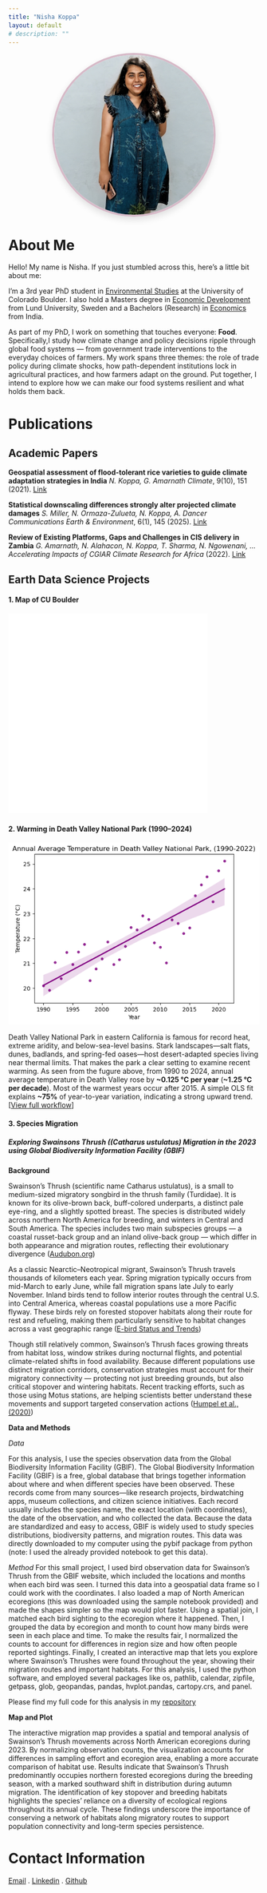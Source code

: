 ```yaml
---
title: "Nisha Koppa"        
layout: default
# description: "" 
---
```




<link rel="stylesheet" href="/assets/css/custom.css?v=3"> 

<img src="/assets/img/me.jpg" alt="Nisha Koppa" width="320" 
     style="border-radius: 50%; display: block; margin: 0 auto 2rem; height:auto;
            border: 4px solid #d7bac8; box-shadow: 0 6px 14px rgba(0,0,0,0.12);">


# **About Me**

Hello! My name is Nisha. If you just stumbled across this, here’s a little bit about me:

I’m a 3rd year PhD student in [Environmental Studies](https://www.colorado.edu/envs/) at the University of Colorado Boulder. I also hold a Masters degree in [Economic Development](https://www.lusem.lu.se/study/masters-programmes/global-development-population-and-economic-change-masters-programme) from Lund University, Sweden and a Bachelors (Research) in [Economics](https://snu.edu.in/programs/bsc-research-in-economics/) from India. 

As part of my PhD, I work on something that touches everyone: **Food**. Specifically,I study how climate change and policy decisions ripple through global food systems — from government trade interventions to the everyday choices of farmers. My work spans three themes: the role of trade policy during climate shocks, how path-dependent institutions lock in agricultural practices, and how farmers adapt on the ground. Put together, I intend to explore how we can make our food systems resilient and what holds them back.  

# **Publications**

## **Academic Papers**

**Geospatial assessment of flood-tolerant rice varieties to guide climate adaptation strategies in India** *N. Koppa, G. Amarnath* *Climate*, 9(10), 151 (2021). [Link](https://doi.org/10.3390/cli9100151)  

**Statistical downscaling differences strongly alter projected climate damages** *S. Miller, N. Ormaza-Zulueta, N. Koppa, A. Dancer*  *Communications Earth & Environment*, 6(1), 145 (2025). [Link](https://doi.org/10.1038/s43247-025-01145-7)  

**Review of Existing Platforms, Gaps and Challenges in CIS delivery in Zambia** *G. Amarnath, N. Alahacon, N. Koppa, T. Sharma, N. Ngowenani, …*  *Accelerating Impacts of CGIAR Climate Research for Africa* (2022). [Link](https://www.climate.cgiar.org/)  

## **Earth Data Science Projects** 

#### **1. Map of CU Boulder** 

<embed type="text/html" src="assets/img/CU.html" width="400" height="400">

#### **2. Warming in Death Valley National Park (1990–2024)**

![Annual Average Temperature in Death Valley National Park (1990–2024)](assets/img/death_valley_temp.png)

Death Valley National Park in eastern California is famous for record heat, extreme aridity, and below-sea-level basins. Stark landscapes—salt flats, dunes, badlands, and spring-fed oases—host desert-adapted species living near thermal limits. That makes the park a clear setting to examine recent warming. As seen from the fugure above, from 1990 to 2024, annual average temperature in Death Valley rose by **~0.125 °C per year** (**~1.25 °C per decade**). Most of the warmest years occur after 2015. A simple OLS fit explains **~75%** of year-to-year variation, indicating a strong upward trend. [<a href="{{ '/assets/img/climate-coding-portfolio-assignment-2.html' | relative_url }}"
   target="_blank" rel="noopener">View full workflow</a>]


#### **3. Species Migration**

##### *Exploring Swainsons Thrush ((Catharus ustulatus) Migration in the 2023 using Global Biodiversity Information Facility (GBIF)*


**Background**

Swainson’s Thrush (scientific name Catharus ustulatus), is a small to medium-sized migratory songbird in the thrush family (Turdidae). It is known for its olive-brown back, buff-colored underparts, a distinct pale eye-ring, and a slightly spotted breast. The species is distributed widely across northern North America for breeding, and winters in Central and South America. The species includes two main subspecies groups — a coastal russet-back group and an inland olive-back group — which differ in both appearance and migration routes, reflecting their evolutionary divergence ([Audubon.org](https://www.audubon.org/field-guide/bird/swainsons-thrush))

As a classic Nearctic–Neotropical migrant, Swainson’s Thrush travels thousands of kilometers each year. Spring migration typically occurs from mid-March to early June, while fall migration spans late July to early November. Inland birds tend to follow interior routes through the central U.S. into Central America, whereas coastal populations use a more Pacific flyway. These birds rely on forested stopover habitats along their route for rest and refueling, making them particularly sensitive to habitat changes across a vast geographic range ([E-bird Status and Trends](https://science.ebird.org/en/status-and-trends/species/swathr/range-map))

Though still relatively common, Swainson’s Thrush faces growing threats from habitat loss, window strikes during nocturnal flights, and potential climate-related shifts in food availability. Because different populations use distinct migration corridors, conservation strategies must account for their migratory connectivity — protecting not just breeding grounds, but also critical stopover and wintering habitats. Recent tracking efforts, such as those using Motus stations, are helping scientists better understand these movements and support targeted conservation actions ([Humpel et al., (2020)](https://www.nature.com/articles/s41598-020-62132-6))


**Data and Methods**

*Data*

For this analysis, I use the species observation data from the Global Biodiversity Information Facility (GBIF). The Global Biodiversity Information Facility (GBIF) is a free, global database that brings together information about where and when different species have been observed. These records come from many sources—like research projects, birdwatching apps, museum collections, and citizen science initiatives. Each record usually includes the species name, the exact location (with coordinates), the date of the observation, and who collected the data. Because the data are standardized and easy to access, GBIF is widely used to study species distributions, biodiversity patterns, and migration routes. This data was directly downloaded to my computer using the pybif package from python (note: I used the already provided notebook to get this data). 

*Method*
For this small project, I used bird observation data for Swainson’s Thrush from the GBIF website, which included the locations and months when each bird was seen. I turned this data into a geospatial data frame so I could work with the coordinates. I also loaded a map of North American ecoregions (this was downloaded using the sample notebook provided) and made the shapes simpler so the map would plot faster. Using a spatial join, I matched each bird sighting to the ecoregion where it happened. Then, I grouped the data by ecoregion and month to count how many birds were seen in each place and time. To make the results fair, I normalized the counts to account for differences in region size and how often people reported sightings. Finally, I created an interactive map that lets you explore where Swainson’s Thrushes were found throughout the year, showing their migration routes and important habitats. For this analysis, I used the python software, and employed several packages like os, pathlib, calendar, zipfile, getpass, glob, geopandas, pandas, hvplot.pandas, cartopy.crs, and panel. 

Please find my full code for this analysis in my [repository](https://github.com/earthlab-education/02-migration-nkoppa/blob/main/notebooks/Swainsons_portfolio.ipynb)

**Map and Plot**

The interactive migration map provides a spatial and temporal analysis of Swainson’s Thrush movements across North American ecoregions during 2023. By normalizing observation counts, the visualization accounts for differences in sampling effort and ecoregion area, enabling a more accurate comparison of habitat use. Results indicate that Swainson’s Thrush predominantly occupies northern forested ecoregions during the breeding season, with a marked southward shift in distribution during autumn migration. The identification of key stopover and breeding habitats highlights the species’ reliance on a diversity of ecological regions throughout its annual cycle. These findings underscore the importance of conserving a network of habitats along migratory routes to support population connectivity and long-term species persistence.

# **Contact Information**
[Email](mailto:nisha.koppa@colorado.edu) . [Linkedin](https://www.linkedin.com/in/nisha-koppa-44a642120/) . [Github](https://github.com/nkoppa) 
